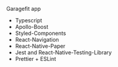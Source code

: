 Garagefit app

- Typescript
- Apollo-Boost
- Styled-Components
- React-Navigation
- React-Native-Paper
- Jest and React-Native-Testing-Library
- Prettier + ESLint
